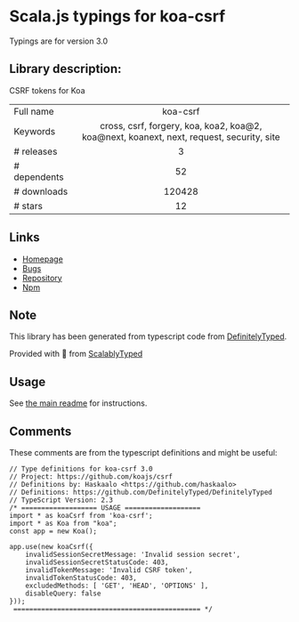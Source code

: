 
# Scala.js typings for koa-csrf

Typings are for version 3.0

## Library description:
CSRF tokens for Koa

|                    |                 |
| ------------------ | :-------------: |
| Full name          | koa-csrf |
| Keywords           | cross, csrf, forgery, koa, koa2, koa@2, koa@next, koanext, next, request, security, site |
| # releases         | 3 |
| # dependents       | 52 |
| # downloads        | 120428 |
| # stars            | 12 |

## Links
- [Homepage](https://github.com/koajs/csrf)
- [Bugs](https://github.com/koajs/csrf/issues)
- [Repository](https://github.com/koajs/csrf)
- [Npm](https://www.npmjs.com/package/koa-csrf)
    


## Note
This library has been generated from typescript code from [DefinitelyTyped](https://definitelytyped.org).

Provided with :purple_heart: from [ScalablyTyped](https://github.com/oyvindberg/ScalablyTyped)

## Usage
See [the main readme](../../readme.md) for instructions.

## Comments

These comments are from the typescript definitions and might be useful:
```
// Type definitions for koa-csrf 3.0
// Project: https://github.com/koajs/csrf
// Definitions by: Haskaalo <https://github.com/haskaalo>
// Definitions: https://github.com/DefinitelyTyped/DefinitelyTyped
// TypeScript Version: 2.3
/* =================== USAGE ===================
import * as koaCsrf from 'koa-csrf';
import * as Koa from "koa";
const app = new Koa();

app.use(new koaCsrf({
    invalidSessionSecretMessage: 'Invalid session secret',
    invalidSessionSecretStatusCode: 403,
    invalidTokenMessage: 'Invalid CSRF token',
    invalidTokenStatusCode: 403,
    excludedMethods: [ 'GET', 'HEAD', 'OPTIONS' ],
    disableQuery: false
}));
 =============================================== */


```

